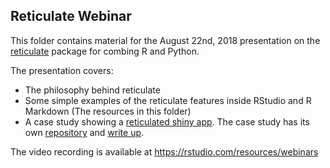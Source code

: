 ## Reticulate Webinar

This folder contains material for the August 22nd, 2018 presentation on the [reticulate](https://rstudio.github.io/reticulate) package for combing R and Python.

The presentation covers:

- The philosophy behind reticulate
- Some simple examples of the reticulate features inside RStudio and R Markdown (The resources in this folder)
- A case study showing a [reticulated shiny app](http://colorado.rstudio.com/rsc/myhybrid). The case study has its own [repository](https://github.com/slopp/myhybrid) and [write up](https://rviews.rstudio.com/2018/04/17/reticulated-shiny/).

The video recording is available at https://rstudio.com/resources/webinars


